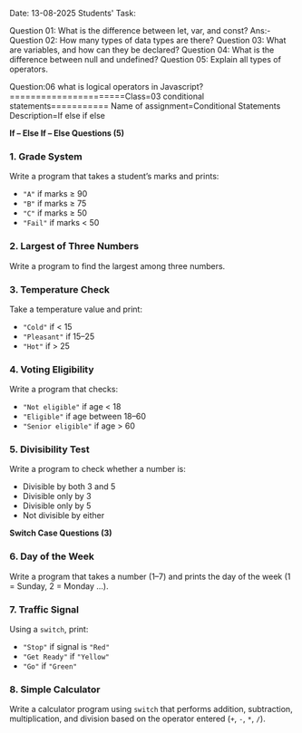 Date: 13-08-2025
Students' Task:

Question 01: What is the difference between let, var, and const?
Ans:-
Question 02: How many types of data types are there?
Question 03: What are variables, and how can they be declared?
Question 04: What is the difference between null and undefined?
Question 05: Explain all types of operators.


Question:06 what is logical operators in Javascript?
======================Class=03 conditional statements===========
Name of assignment=Conditional Statements
Description=If else if else

 **If – Else If – Else Questions (5)**

### 1. **Grade System**

Write a program that takes a student’s marks and prints:

* `"A"` if marks ≥ 90
* `"B"` if marks ≥ 75
* `"C"` if marks ≥ 50
* `"Fail"` if marks < 50



### 2. **Largest of Three Numbers**

Write a program to find the largest among three numbers.


### 3. **Temperature Check**

Take a temperature value and print:

* `"Cold"` if < 15
* `"Pleasant"` if 15–25
* `"Hot"` if > 25


### 4. **Voting Eligibility**

Write a program that checks:

* `"Not eligible"` if age < 18
* `"Eligible"` if age between 18–60
* `"Senior eligible"` if age > 60


### 5. **Divisibility Test**

Write a program to check whether a number is:

* Divisible by both 3 and 5
* Divisible only by 3
* Divisible only by 5
* Not divisible by either

 **Switch Case Questions (3)**

### 6. **Day of the Week**

Write a program that takes a number (1–7) and prints the day of the week (1 = Sunday, 2 = Monday …).


### 7. **Traffic Signal**

Using a `switch`, print:

* `"Stop"` if signal is `"Red"`
* `"Get Ready"` if `"Yellow"`
* `"Go"` if `"Green"`



### 8. **Simple Calculator**

Write a calculator program using `switch` that performs addition, subtraction, multiplication, and division based on the operator entered (`+`, `-`, `*`, `/`).
